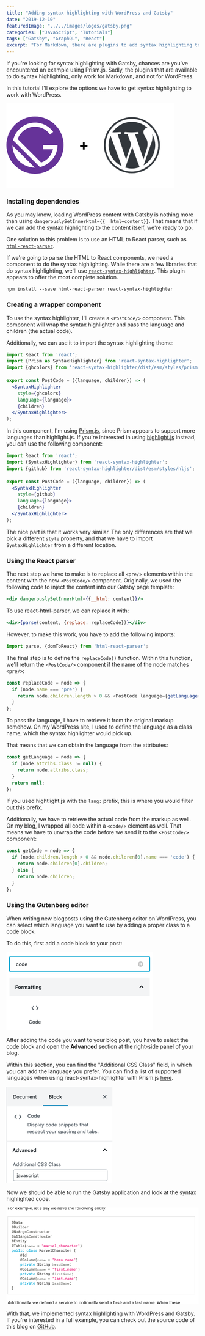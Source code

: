 ```yaml
---
title: "Adding syntax highlighting with WordPress and Gatsby"
date: "2019-12-10"
featuredImage: "../../images/logos/gatsby.png"
categories: ["JavaScript", "Tutorials"]
tags: ["Gatsby", "GraphQL", "React"]
excerpt: "For Markdown, there are plugins to add syntax highlighting to your Gatsbby website. In this tutorial we'll explore the alternatives for adding syntax highlighting through WordPress."
---
```


If you're looking for syntax highlighting with Gatsby, chances are you've encountered an example using Prism.js. Sadly, the plugins that are available to do syntax highlighting, only work for Markdown, and not for WordPress.

In this tutorial I'll explore the options we have to get syntax highlighting to work with WordPress.

![Gatsby + WordPress](images/gatsby-wordpress.png)

### Installing dependencies

As you may know, loading WordPress content with Gatsby is nothing more than using `dangerouslySetInnerHtml={{__html=content}}`. That means that if we can add the syntax highlighting to the content itself, we're ready to go.

One solution to this problem is to use an HTML to React parser, such as [`html-react-parser`](https://www.npmjs.com/package/html-react-parser).

If we're going to parse the HTML to React components, we need a component to do the syntax highlighting. While there are a few libraries that do syntax highlighting, we'll use [`react-syntax-highlighter`](https://www.npmjs.com/package/react-syntax-highlighter). This plugin appears to offer the most complete solution.

```
npm install --save html-react-parser react-syntax-highlighter
```

### Creating a wrapper component

To use the syntax highlighter, I'll create a `<PostCode/>` component. This component will wrap the syntax highlighter and pass the language and children (the actual code).

Additionally, we can use it to import the syntax highlighting theme:

```jsx
import React from 'react';
import {Prism as SyntaxHighlighter} from 'react-syntax-highlighter';
import {ghcolors} from 'react-syntax-highlighter/dist/esm/styles/prism';

export const PostCode = ({language, children}) => (
  <SyntaxHighlighter
    style={ghcolors}
    language={language}>
    {children}
  </SyntaxHighlighter>
);
```

In this component, I'm using [Prism.js](https://prismjs.com/), since Prism appears to support more languages than highlight.js. If you're interested in using [highlight.js](https://highlightjs.org/) instead, you can use the following component:

```jsx
import React from 'react';
import {SyntaxHighlighter} from 'react-syntax-highlighter';
import {github} from 'react-syntax-highlighter/dist/esm/styles/hljs';

export const PostCode = ({language, children}) => (
  <SyntaxHighlighter
    style={github}
    language={language}>
    {children}
  </SyntaxHighlighter>
);
```

The nice part is that it works very similar. The only differences are that we pick a different `style` property, and that we have to import `SyntaxHighlighter` from a different location.

### Using the React parser

The next step we have to make is to replace all `<pre/>` elements within the content with the new `<PostCode/>` component. Originally, we used the following code to inject the content into our Gatsby page template:

```jsx
<div dangerouslySetInnerHtml={{__html: content}}/>
```

To use react-html-parser, we can replace it with:

```jsx
<div>{parse(content, {replace: replaceCode})}</div>
```

However, to make this work, you have to add the following imports:

```javascript
import parse, {domToReact} from 'html-react-parser';
```

The final step is to define the `replaceCode()` function. Within this function, we'll return the `<PostCode/>` component if the name of the node matches `<pre/>`:

```javascript
const replaceCode = node => {
  if (node.name === 'pre') {
    return node.children.length > 0 && <PostCode language={getLanguage(node)}>{domToReact(getCode(node))}</PostCode>;
  }
};
```

To pass the language, I have to retrieve it from the original markup somehow. On my WordPress site, I used to define the language as a class name, which the syntax highlighter would pick up.

That means that we can obtain the language from the attributes:

```javascript
const getLanguage = node => {
  if (node.attribs.class != null) {
    return node.attribs.class;
  }
  return null;
};
```

If you used hightlight.js with the `lang:` prefix, this is where you would filter out this prefix.

Additionally, we have to retrieve the actual code from the markup as well. On my blog, I wrapped all code within a `<code/>` element as well. That means we have to unwrap the code before we send it to the `<PostCode/>` component:

```javascript
const getCode = node => {
  if (node.children.length > 0 && node.children[0].name === 'code') {
    return node.children[0].children;
  } else {
    return node.children;
  }
};
```

### Using the Gutenberg editor

When writing new blogposts using the Gutenberg editor on WordPress, you can select which language you want to use by adding a proper class to a code block.

To do this, first add a code block to your post:

![Screenshot of adding a code block to WordPress](images/Screenshot-2019-09-06-10.10.10.png)

After adding the code you want to your blog post, you have to select the code block and open the **Advanced** section at the right-side panel of your blog.

Within this section, you can find the "Additional CSS Class" field, in which you can add the language you prefer. You can find a list of supported languages when using react-syntax-highlighter with Prism.js [here](https://github.com/conorhastings/react-syntax-highlighter/blob/HEAD/AVAILABLE_LANGUAGES_PRISM.MD).

![Screenshot of the advanced section within the block pane.](images/Screenshot-2019-09-06-10.12.52.png)

Now we should be able to run the Gatsby application and look at the syntax highlighted code.

![Screenshot of syntax highlighted code](images/Screenshot-2019-09-05-14.06.26.png)

With that, we implemented syntax highlighting with WordPress and Gatsby. If you're interested in a full example, you can check out the source code of this blog on [GitHub](https://github.com/g00glen00b/gatsby-blog).
